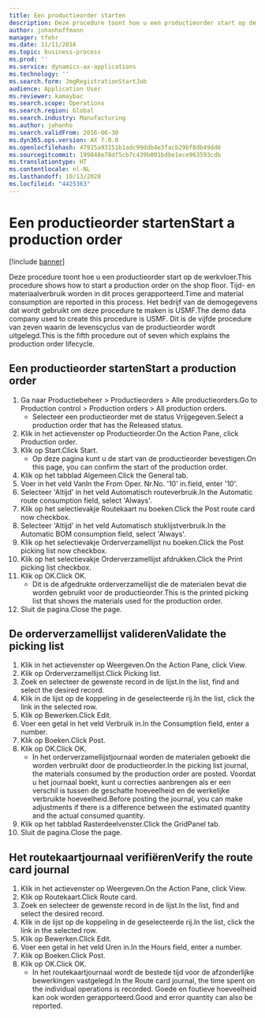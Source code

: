```yaml
---
title: Een productieorder starten
description: Deze procedure toont hoe u een productieorder start op de werkvloer.
author: johanhoffmann
manager: tfehr
ms.date: 11/11/2016
ms.topic: business-process
ms.prod: ''
ms.service: dynamics-ax-applications
ms.technology: ''
ms.search.form: JmgRegistrationStartJob
audience: Application User
ms.reviewer: kamaybac
ms.search.scope: Operations
ms.search.region: Global
ms.search.industry: Manufacturing
ms.author: johanho
ms.search.validFrom: 2016-06-30
ms.dyn365.ops.version: AX 7.0.0
ms.openlocfilehash: 47915a93151b1adc99ddb4e3facb29bf8db49dd6
ms.sourcegitcommit: 199848e78df5cb7c439b001bdbe1ece963593cdb
ms.translationtype: HT
ms.contentlocale: nl-NL
ms.lasthandoff: 10/13/2020
ms.locfileid: "4425363"
---
```

# <a name="start-a-production-order"></a><span data-ttu-id="bbfd7-103">Een productieorder starten</span><span class="sxs-lookup"><span data-stu-id="bbfd7-103">Start a production order</span></span>

[!include [banner](../../includes/banner.md)]

<span data-ttu-id="bbfd7-104">Deze procedure toont hoe u een productieorder start op de werkvloer.</span><span class="sxs-lookup"><span data-stu-id="bbfd7-104">This procedure shows how to start a production order on the shop floor.</span></span> <span data-ttu-id="bbfd7-105">Tijd- en materiaalverbruik worden in dit proces gerapporteerd.</span><span class="sxs-lookup"><span data-stu-id="bbfd7-105">Time and material consumption are reported in this process.</span></span> <span data-ttu-id="bbfd7-106">Het bedrijf van de demogegevens dat wordt gebruikt om deze procedure te maken is USMF.</span><span class="sxs-lookup"><span data-stu-id="bbfd7-106">The demo data company used to create this procedure is USMF.</span></span> <span data-ttu-id="bbfd7-107">Dit is de vijfde procedure van zeven waarin de levenscyclus van de productieorder wordt uitgelegd.</span><span class="sxs-lookup"><span data-stu-id="bbfd7-107">This is the fifth procedure out of seven which explains the production order lifecycle.</span></span>


## <a name="start-a-production-order"></a><span data-ttu-id="bbfd7-108">Een productieorder starten</span><span class="sxs-lookup"><span data-stu-id="bbfd7-108">Start a production order</span></span>
1. <span data-ttu-id="bbfd7-109">Ga naar Productiebeheer > Productieorders > Alle productieorders.</span><span class="sxs-lookup"><span data-stu-id="bbfd7-109">Go to Production control > Production orders > All production orders.</span></span>
    * <span data-ttu-id="bbfd7-110">Selecteer een productieorder met de status Vrijgegeven.</span><span class="sxs-lookup"><span data-stu-id="bbfd7-110">Select a production order that has the Released status.</span></span>  
2. <span data-ttu-id="bbfd7-111">Klik in het actievenster op Productieorder.</span><span class="sxs-lookup"><span data-stu-id="bbfd7-111">On the Action Pane, click Production order.</span></span>
3. <span data-ttu-id="bbfd7-112">Klik op Start.</span><span class="sxs-lookup"><span data-stu-id="bbfd7-112">Click Start.</span></span>
    * <span data-ttu-id="bbfd7-113">Op deze pagina kunt u de start van de productieorder bevestigen.</span><span class="sxs-lookup"><span data-stu-id="bbfd7-113">On this page, you can confirm the start of the production order.</span></span>  
4. <span data-ttu-id="bbfd7-114">Klik op het tabblad Algemeen.</span><span class="sxs-lookup"><span data-stu-id="bbfd7-114">Click the General tab.</span></span>
5. <span data-ttu-id="bbfd7-115">Voer in het veld Van</span><span class="sxs-lookup"><span data-stu-id="bbfd7-115">In the From Oper.</span></span> <span data-ttu-id="bbfd7-116">Nr.</span><span class="sxs-lookup"><span data-stu-id="bbfd7-116">No.</span></span> <span data-ttu-id="bbfd7-117">'10' in.</span><span class="sxs-lookup"><span data-stu-id="bbfd7-117">field, enter '10'.</span></span>
6. <span data-ttu-id="bbfd7-118">Selecteer 'Altijd' in het veld Automatisch routeverbruik.</span><span class="sxs-lookup"><span data-stu-id="bbfd7-118">In the Automatic route consumption field, select 'Always'.</span></span>
7. <span data-ttu-id="bbfd7-119">Klik op het selectievakje Routekaart nu boeken.</span><span class="sxs-lookup"><span data-stu-id="bbfd7-119">Click the Post route card now checkbox.</span></span>
8. <span data-ttu-id="bbfd7-120">Selecteer 'Altijd' in het veld Automatisch stuklijstverbruik.</span><span class="sxs-lookup"><span data-stu-id="bbfd7-120">In the Automatic BOM consumption field, select 'Always'.</span></span>
9. <span data-ttu-id="bbfd7-121">Klik op het selectievakje Orderverzamellijst nu boeken.</span><span class="sxs-lookup"><span data-stu-id="bbfd7-121">Click the Post picking list now checkbox.</span></span>
10. <span data-ttu-id="bbfd7-122">Klik op het selectievakje Orderverzamellijst afdrukken.</span><span class="sxs-lookup"><span data-stu-id="bbfd7-122">Click the Print picking list checkbox.</span></span>
11. <span data-ttu-id="bbfd7-123">Klik op OK.</span><span class="sxs-lookup"><span data-stu-id="bbfd7-123">Click OK.</span></span>
    * <span data-ttu-id="bbfd7-124">Dit is de afgedrukte orderverzamellijst die de materialen bevat die worden gebruikt voor de productieorder.</span><span class="sxs-lookup"><span data-stu-id="bbfd7-124">This is the printed picking list that shows the materials used for the production order.</span></span>  
12. <span data-ttu-id="bbfd7-125">Sluit de pagina.</span><span class="sxs-lookup"><span data-stu-id="bbfd7-125">Close the page.</span></span>

## <a name="validate-the-picking-list"></a><span data-ttu-id="bbfd7-126">De orderverzamellijst valideren</span><span class="sxs-lookup"><span data-stu-id="bbfd7-126">Validate the picking list</span></span>
1. <span data-ttu-id="bbfd7-127">Klik in het actievenster op Weergeven.</span><span class="sxs-lookup"><span data-stu-id="bbfd7-127">On the Action Pane, click View.</span></span>
2. <span data-ttu-id="bbfd7-128">Klik op Orderverzamellijst.</span><span class="sxs-lookup"><span data-stu-id="bbfd7-128">Click Picking list.</span></span>
3. <span data-ttu-id="bbfd7-129">Zoek en selecteer de gewenste record in de lijst.</span><span class="sxs-lookup"><span data-stu-id="bbfd7-129">In the list, find and select the desired record.</span></span>
4. <span data-ttu-id="bbfd7-130">Klik in de lijst op de koppeling in de geselecteerde rij.</span><span class="sxs-lookup"><span data-stu-id="bbfd7-130">In the list, click the link in the selected row.</span></span>
5. <span data-ttu-id="bbfd7-131">Klik op Bewerken.</span><span class="sxs-lookup"><span data-stu-id="bbfd7-131">Click Edit.</span></span>
6. <span data-ttu-id="bbfd7-132">Voer een getal in het veld Verbruik in.</span><span class="sxs-lookup"><span data-stu-id="bbfd7-132">In the Consumption field, enter a number.</span></span>
7. <span data-ttu-id="bbfd7-133">Klik op Boeken.</span><span class="sxs-lookup"><span data-stu-id="bbfd7-133">Click Post.</span></span>
8. <span data-ttu-id="bbfd7-134">Klik op OK.</span><span class="sxs-lookup"><span data-stu-id="bbfd7-134">Click OK.</span></span>
    * <span data-ttu-id="bbfd7-135">In het orderverzamellijstjournaal worden de materialen geboekt die worden verbruikt door de productieorder.</span><span class="sxs-lookup"><span data-stu-id="bbfd7-135">In the picking list journal, the materials consumed by the production order are posted.</span></span> <span data-ttu-id="bbfd7-136">Voordat u het journaal boekt, kunt u correcties aanbrengen als er een verschil is tussen de geschatte hoeveelheid en de werkelijke verbruikte hoeveelheid.</span><span class="sxs-lookup"><span data-stu-id="bbfd7-136">Before posting the journal, you can make adjustments if there is a difference between the estimated quantity and the actual consumed quantity.</span></span>  
9. <span data-ttu-id="bbfd7-137">Klik op het tabblad Rasterdeelvenster.</span><span class="sxs-lookup"><span data-stu-id="bbfd7-137">Click the GridPanel tab.</span></span>
10. <span data-ttu-id="bbfd7-138">Sluit de pagina.</span><span class="sxs-lookup"><span data-stu-id="bbfd7-138">Close the page.</span></span>

## <a name="verify-the-route-card-journal"></a><span data-ttu-id="bbfd7-139">Het routekaartjournaal verifiëren</span><span class="sxs-lookup"><span data-stu-id="bbfd7-139">Verify the route card journal</span></span>
1. <span data-ttu-id="bbfd7-140">Klik in het actievenster op Weergeven.</span><span class="sxs-lookup"><span data-stu-id="bbfd7-140">On the Action Pane, click View.</span></span>
2. <span data-ttu-id="bbfd7-141">Klik op Routekaart.</span><span class="sxs-lookup"><span data-stu-id="bbfd7-141">Click Route card.</span></span>
3. <span data-ttu-id="bbfd7-142">Zoek en selecteer de gewenste record in de lijst.</span><span class="sxs-lookup"><span data-stu-id="bbfd7-142">In the list, find and select the desired record.</span></span>
4. <span data-ttu-id="bbfd7-143">Klik in de lijst op de koppeling in de geselecteerde rij.</span><span class="sxs-lookup"><span data-stu-id="bbfd7-143">In the list, click the link in the selected row.</span></span>
5. <span data-ttu-id="bbfd7-144">Klik op Bewerken.</span><span class="sxs-lookup"><span data-stu-id="bbfd7-144">Click Edit.</span></span>
6. <span data-ttu-id="bbfd7-145">Voer een getal in het veld Uren in.</span><span class="sxs-lookup"><span data-stu-id="bbfd7-145">In the Hours field, enter a number.</span></span>
7. <span data-ttu-id="bbfd7-146">Klik op Boeken.</span><span class="sxs-lookup"><span data-stu-id="bbfd7-146">Click Post.</span></span>
8. <span data-ttu-id="bbfd7-147">Klik op OK.</span><span class="sxs-lookup"><span data-stu-id="bbfd7-147">Click OK.</span></span>
    * <span data-ttu-id="bbfd7-148">In het routekaartjournaal wordt de bestede tijd voor de afzonderlijke bewerkingen vastgelegd.</span><span class="sxs-lookup"><span data-stu-id="bbfd7-148">In the Route card journal, the time spent on the individual operations is recorded.</span></span> <span data-ttu-id="bbfd7-149">Goede en foutieve hoeveelheid kan ook worden gerapporteerd.</span><span class="sxs-lookup"><span data-stu-id="bbfd7-149">Good and error quantity can also be reported.</span></span>  
